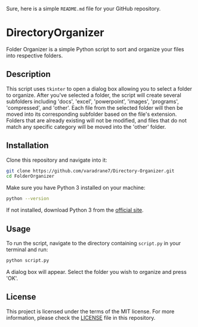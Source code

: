 Sure, here is a simple `README.md` file for your GitHub repository.

# DirectoryOrganizer

Folder Organizer is a simple Python script to sort and organize your files into respective folders.

## Description

This script uses `tkinter` to open a dialog box allowing you to select a folder to organize. After you've selected a folder, the script will create several subfolders including 'docs', 'excel', 'powerpoint', 'images', 'programs', 'compressed', and 'other'. Each file from the selected folder will then be moved into its corresponding subfolder based on the file's extension. Folders that are already existing will not be modified, and files that do not match any specific category will be moved into the 'other' folder.

## Installation

Clone this repository and navigate into it:

```bash
git clone https://github.com/varadrane7/Directory-Organizer.git
cd FolderOrganizer
```

Make sure you have Python 3 installed on your machine:

```bash
python --version
```

If not installed, download Python 3 from the [official site](https://www.python.org/downloads/).

## Usage

To run the script, navigate to the directory containing `script.py` in your terminal and run:

```bash
python script.py
```

A dialog box will appear. Select the folder you wish to organize and press 'OK'.

## License

This project is licensed under the terms of the MIT license. For more information, please check the [LICENSE](LICENSE) file in this repository.
